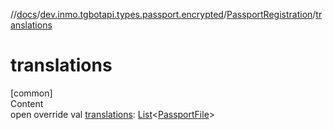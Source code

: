 //[docs](../../../index.md)/[dev.inmo.tgbotapi.types.passport.encrypted](../index.md)/[PassportRegistration](index.md)/[translations](translations.md)



# translations  
[common]  
Content  
open override val [translations](translations.md): [List](https://kotlinlang.org/api/latest/jvm/stdlib/kotlin.collections/-list/index.html)<[PassportFile](../-passport-file/index.md)>  



